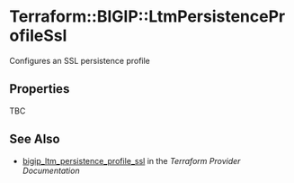 # Terraform::BIGIP::LtmPersistenceProfileSsl

Configures an SSL persistence profile

## Properties

TBC

## See Also

* [bigip_ltm_persistence_profile_ssl](https://www.terraform.io/docs/providers/bigip/r/ltm_persistence_profile_ssl.html) in the _Terraform Provider Documentation_